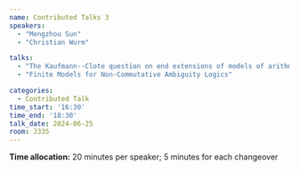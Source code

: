 ```yaml
---
name: Contributed Talks 3
speakers: 
  - "Mengzhou Sun"
  - "Christian Wurm"

talks: 
  - "The Kaufmann--Clote question on end extensions of models of arithmetic"
  - "Finite Models for Non-Commutative Ambiguity Logics"

categories:
  - Contributed Talk
time_start: '16:30'
time_end: '18:30'
talk_date: 2024-06-25
room: J335
---
```

**Time allocation:** 20 minutes per speaker; 5 minutes for each changeover
